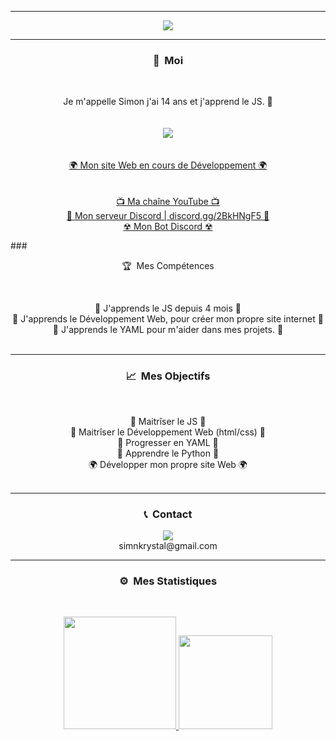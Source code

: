 -----

<p align = "center">
<img src="https://cdn.discordapp.com/attachments/851801053514039367/858996874891624458/tenor.gif">
</p>

-----
### <p align="center">🧠 &nbsp;Moi</p>
<br>
<p align="center">
  Je m'appelle Simon j'ai 14 ans et j'apprend le JS. 🙂
  <br>
  <br>
  <br>
  <img src="https://cdn.discordapp.com/attachments/851801053514039367/858997499841740820/AptLinedAmberpenshell-max-1mb.gif">
  <br>
  <br>
  <br>
  <a href="https://simnJS.fr/">🌍 Mon site Web en cours de Développement 🌍</a>
  <br>
  <br>
  <br>
  <a href="https://www.youtube.com/channel/UCrsTajWWx9UJJn6XCA4rskg">📺 Ma chaîne YouTube 📺</a>
  <br>
  <a href="https://discord.gg/2BkHNgF5">💬 Mon serveur Discord | discord.gg/2BkHNgF5 💬</a>
  <br>
  <a href="https://discord.com/oauth2/authorize?client_id=834719608911953960&permissions=3757436791&scope=bot%20applications.commands">☢ Mon Bot Discord ☢</a>
  <br>
</p>
### <p align="center">🏆 &nbsp;Mes Compétences</p>
<br>
<p align="center">
  🐍 J'apprends le JS depuis 4 mois 🐍
  <br>
  💠 J'apprends le Développement Web, pour créer mon propre site internet 💠
  <br>
  🔐 J'apprends le YAML pour m'aider dans mes projets. 🔐
  <br>
  <br>
</p>

-----
### <p align="center">📈 &nbsp;Mes Objectifs</p>
<br>
<p align="center">
  🐍 Maitrîser le JS 🐍
  <br>
  💠 Maitrîser le Développement Web (html/css) 💠
  <br>
  🔐 Progresser en YAML 🔐
  <br>
  🎃 Apprendre le Python 🎃
  <br>
  🌍 Développer mon propre site Web 🌍
  <br>
  <br>
</p>

-----
### <p align="center">📞 &nbsp;Contact</p>
<p align="center">
  <img src="https://discord.c99.nl/widget/theme-4/786623158568353813.png">
  <br>
  simnkrystal@gmail.com
</p>


-----
### <p align="center">⚙️ &nbsp;Mes Statistiques</p>
<br>
<p align="center">
<a href="https://github.com/simnJS">
  <img height="180em" src="https://github-readme-stats-eight-theta.vercel.app/api?username=simnJS&show_icons=true&theme=react&include_all_commits=true&locale=fr"/>
  <img height="150em" src="https://github-readme-stats-eight-theta.vercel.app/api/top-langs/?username=simnJS&layout=compact&langs_count=8&theme=react&locale=fr"/>
</a>
